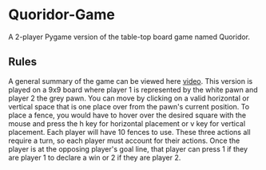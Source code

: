 # Quoridor-Game

A 2-player Pygame version of the table-top board game named Quoridor.

## Rules

A general summary of the game can be viewed here [video](https://www.youtube.com/watch?v=6ISruhN0Hc0). This version is played on a 9x9 board where player 1 is represented by the white pawn and player 2 the grey pawn. You can move by clicking on a valid horizontal or vertical space that is one place over from the pawn's current position. To place a fence, you would have to hover over the desired square with the mouse and press the h key for horizontal placement or v key for vertical placement. Each player will have 10 fences to use. These three actions all require a turn, so each player must account for their actions. Once the player is at the opposing player's goal line, that player can press 1 if they are player 1 to declare a win or 2 if they are player 2. 
